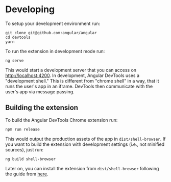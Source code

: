 # Developing

To setup your development environment run:

```
git clone git@github.com:angular/angular
cd devtools
yarn
```

To run the extension in development mode run:

```
ng serve
```

This would start a development server that you can access on <http://localhost:4200>. In development, Angular DevTools uses a "development shell." This is different from "chrome shell" in a way, that it runs the user's app in an iframe. DevTools then communicate with the user's app via message passing.

## Building the extension

To build the Angular DevTools Chrome extension run:

```
npm run release
```

This would output the production assets of the app in `dist/shell-browser`. If you want to build the extension with development settings (i.e., not minified sources), just run:

```
ng build shell-browser
```

Later on, you can install the extension from `dist/shell-browser` following the guide from [here](https://developer.chrome.com/apps/external_extensions).
